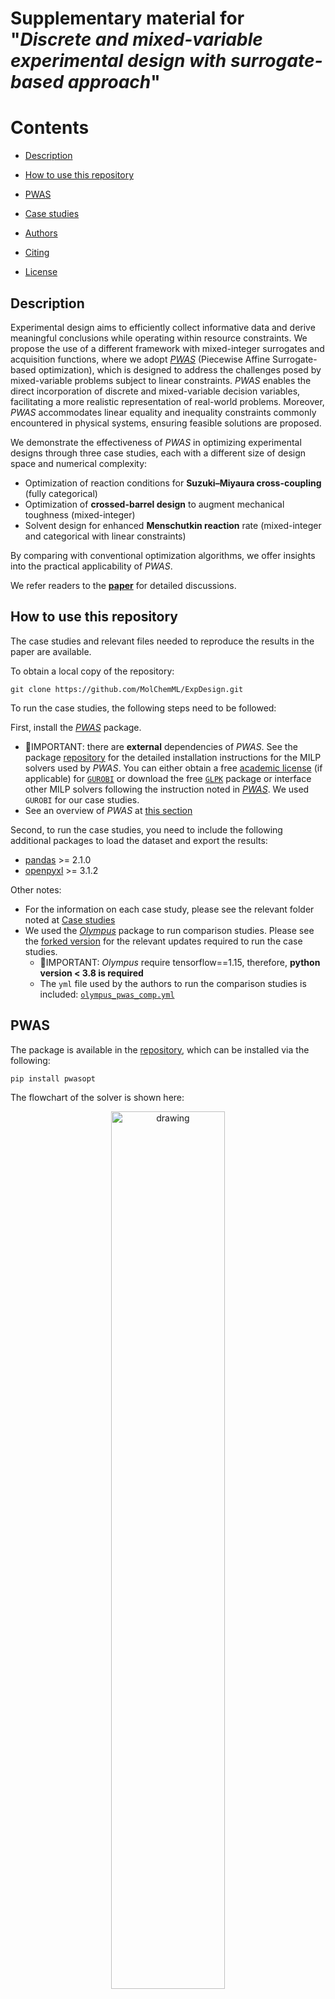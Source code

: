 # Supplementary material for "_Discrete and mixed-variable experimental design with surrogate-based approach_"

# Contents

* [Description](#description)

* [How to use this repository](#howto)

* [PWAS](#pwas)
  
* [Case studies](#casestudies)

* [Authors](#contributors)

* [Citing ](#bibliography)

* [License](#license)

<a name="description"></a>
## Description

Experimental design aims to efficiently collect informative data and derive meaningful conclusions while operating within resource constraints. We propose the use of a different framework with mixed-integer surrogates and acquisition functions, where we adopt [_PWAS_](https://github.com/mjzhu-p/PWAS) (Piecewise Affine Surrogate-based optimization), which is designed to address the challenges posed by mixed-variable problems subject to linear constraints. _PWAS_ enables the direct incorporation of discrete and mixed-variable decision variables, facilitating a more realistic representation of real-world problems. Moreover, _PWAS_ accommodates linear equality and inequality constraints commonly encountered in physical systems, ensuring feasible solutions are proposed. 

We demonstrate the effectiveness of _PWAS_ in optimizing experimental designs through three case studies, each with a different size of design space and numerical complexity: 
* Optimization of reaction conditions for **Suzuki–Miyaura cross-coupling** (fully categorical) 
* Optimization of **crossed-barrel design** to augment mechanical toughness (mixed-integer)
* Solvent design for enhanced **Menschutkin reaction** rate (mixed-integer and categorical with linear constraints)

By comparing with conventional optimization algorithms, we offer insights into the practical applicability of _PWAS_.

We refer readers to the [**paper**](toadd) for detailed discussions. 

<a name="howto"></a>
## How to use this repository
The case studies and relevant files needed to reproduce the results in the paper are available.

To obtain a local copy of the repository:
~~~code
git clone https://github.com/MolChemML/ExpDesign.git
~~~

To run the case studies, the following steps need to be followed:

First, install the [_PWAS_](https://github.com/mjzhu-p/PWAS) package. 
  * 🔴IMPORTANT: there are **external** dependencies of _PWAS_. See the package [repository](https://github.com/mjzhu-p/PWAS) for the detailed installation instructions for the MILP solvers used by _PWAS_. You can either obtain a free [academic license](https://www.gurobi.com/academia/academic-program-and-licenses/) (if applicable) for [`GUROBI`](https://support.gurobi.com/hc/en-us/articles/14799677517585-Getting-Started-with-Gurobi-Optimizer) or download the free [`GLPK`](https://stackoverflow.com/questions/17513666/installing-glpk-gnu-linear-programming-kit-on-windows) package or interface other MILP solvers following the instruction noted in [_PWAS_](https://github.com/mjzhu-p/PWAS). We used `GUROBI` for our case studies.
  * See an overview of _PWAS_ at [this section](#pwas)

Second, to run the case studies, you need to include the following additional packages to load the dataset and export the results:
* [pandas](https://pypi.org/project/pandas/) >= 2.1.0
* [openpyxl](https://pypi.org/project/openpyxl/) >= 3.1.2

Other notes:
* For the information on each case study, please see the relevant folder noted at [Case studies](#casestudies)
* We used the [_Olympus_](https://github.com/aspuru-guzik-group/olympus) package to run comparison studies. Please see the [forked version](https://github.com/mjzhu-p/olympus/tree/pwas_comp) for the relevant updates required to run the case studies.
    * 🔴IMPORTANT: _Olympus_ require tensorflow==1.15, therefore, **python version < 3.8 is required**
    * The `yml` file used by the authors to run the comparison studies is included: [`olympus_pwas_comp.yml`](https://github.com/MolChemML/ExpDesign/blob/main/utils/olympus_pwas_comp.yml)

<a name="pwas"></a>
## PWAS
The package is available in the [repository](https://github.com/mjzhu-p/PWAS), which can be installed via the following:
~~~code
pip install pwasopt
~~~

The flowchart of the solver is shown here:
<p align = "center">
<img src="https://github.com/mjzhu-p/ExpDesign/blob/main/case%20study%20notes/pwas%20flowchart.png" alt="drawing" width=60%/>
</p>

where [_PARC_](https://github.com/bemporad/PyPARC) is the package used to fit the surrogate, whose flowchart is shown below:
<p align = "center">
<img src="https://github.com/mjzhu-p/ExpDesign/blob/main/case%20study%20notes/parc_flowchart.png" alt="drawing" width=60%/>
</p>



<a name="casestudies"></a>
## Case studies
For Suzuki coupling and crossed barrel case studies, we compare the performances of _PWAS_ with the algorithms implemented in the following packages:
* [_Genetic_](https://github.com/DEAP/deap)
* [_Hyperopt_](https://github.com/hyperopt/hyperopt) (tpe)
* [_Botorch_](https://github.com/pytorch/botorch) (BO with GP)
* [_EDBO_](https://github.com/b-shields/edbo) (BO with GP trained on reaction optimization data)
Additionally, we also consider _Random Search_ as a baseline

We note that _Random Search_, _Genetic_, _Hyperopt_, and _BoTorch_ have been interfaced in the [_Olympus_](https://github.com/aspuru-guzik-group/olympus) package; therefore, we use the algorithmic structure implemented in the
package for benchmark tests with their default solver parameters. A customized forked version tailored for our testing is also available on GitHub at \url{https://github.com/mjzhu-p/olympus/tree/pwas_comp} (Branch “pwas_comp“), which you can see all the modifications. Note, some modifications are only necessary for Windows systems.

The tests were repeated **30** times. Within each run, the maximum iteration was set to **50**, with 10 initial samples.

As for the solvent design case study, due to the relatively large number of constraints involved, comparisons with the aforementioned solvers are impractical, instead, it is compared with a recently proposed [_DoE-QM-CAMD_](https://www.sciencedirect.com/science/article/pii/S0098135423002156#sec4)  method.

### Suzuki–Miyaura cross-coupling

<p align = "center">
<img src="https://github.com/mjzhu-p/ExpDesign/blob/main/case%20study%20notes/suzuki_rxn.png" alt="drawing" width=60%/>
</p>

* **Design space**: fully categorical
* **Optimization goal**: to identify optimial combinatorial sets of precursors that can **_maximize the yield_** of the desired product
* **Parameters to optimize**: aryl halide (X), boronic acid derivative (Y), base, ligand, and solvent
* **Notes on the code**:
  * Relevant folder: [`suzuki_edbo`](https://github.com/mjzhu-p/olympus/tree/pwas_comp/case_studies/case_study_pwas/z_comparisonStudy/suzuki_edbo)
  * The files needed to run each optimization method are included:
      * `run_xx.py`: run xx opt. method to solve the case study
      * for  _Random Search_, _Genetic_, _Hyperopt_, and _BoTorch_, `run_xx.py` files are based on the files included in the [_Olympus_](https://github.com/mjzhu-p/olympus/tree/pwas_comp/case_studies/case_study_2_suzuki) package
      * for _EDBO_, `run_edbo.py` is based on the file included in the [_EDBO_](https://github.com/b-shields/edbo/blob/master/experiments/edbo_demo_and_simulations.ipynb) package
  * The results and the files used to generate figures are available at [`z_results`](https://github.com/mjzhu-p/olympus/tree/pwas_comp/case_studies/case_study_pwas/z_comparisonStudy/suzuki_edbo/z_results)

* **Results**: 
<p align = "center">
<img src="https://github.com/mjzhu-p/olympus/blob/pwas_comp/case_studies/case_study_pwas/z_comparisonStudy/suzuki_edbo/z_results/yield_trace_mean_suzuki_edbo.png" alt="drawing" width=33%/> &nbsp;
<img src="https://github.com/mjzhu-p/olympus/blob/pwas_comp/case_studies/case_study_pwas/z_comparisonStudy/suzuki_edbo/z_results/yield_rank_traces_suzuki_edbo.png" alt="drawing" width=33%/> &nbsp;
<img src="https://github.com/mjzhu-p/olympus/blob/pwas_comp/case_studies/case_study_pwas/z_comparisonStudy/suzuki_edbo/z_results/yield_boxplots_suzuki_edbo.png" alt="drawing" width=33%/>
</p>



### Crossed barrel

<p align = "center">
<img src="https://github.com/mjzhu-p/ExpDesign/blob/main/case%20study%20notes/crossed_barrel_example.png" alt="drawing" width=30%/>
</p>

* **Design space**: mixed-integer
* **Optimization goal**: to identify optimial combinatorial sets of structure parameters that can **_maximize the toughness_** of the resulting crossed-barrel strucure while not exceeding a specified force threshold
* **Parameters to optimize**:
  * number of hollow columns ($n$), twist angle of the columns ($\theta$), outer radius of the columns ($r$), and thickness of the hollow columns ($t$)
* **Notes on the code**:
  * Relevant folder: [`crossed_barrel`](https://github.com/mjzhu-p/olympus/tree/pwas_comp/case_studies/case_study_pwas/z_comparisonStudy/crossed_barrel)
  * The files needed to run each solver are included.
      * `corssed_barrel_othersolvers.py`:  run  _Random Search_, _Genetic_, _Hyperopt_, and _BoTorch_ to solve the case study. This file is based on the file included in the [_Olympus_](https://github.com/mjzhu-p/olympus/blob/pwas_comp/case_studies/case_study_1/run.py) package
      * for _EDBO_, `crossedBarrel_ebdo.py` is based on the file included in the [_EDBO_](https://github.com/b-shields/edbo/blob/master/experiments/edbo_demo_and_simulations.ipynb) package
  * The results and the files used to generate figures are available at [`z_results`](https://github.com/mjzhu-p/olympus/tree/pwas_comp/case_studies/case_study_pwas/z_comparisonStudy/crossed_barrel/z_results)

* **Results**: 
<p align = "center">
<img src="https://github.com/mjzhu-p/olympus/blob/pwas_comp/case_studies/case_study_pwas/z_comparisonStudy/crossed_barrel/z_results/toughness_trace_mean_crossedBarrel.png" alt="drawing" width=33%/>
</p>

### Solvent design

<p align = "center">
<img src="https://github.com/mjzhu-p/ExpDesign/blob/main/case%20study%20notes/menschutkin%20rxn.png" alt="drawing" width=60%/>
</p>

* **Design space**: mixed-integer and categorical
* **Optimization goal**: to identify optimial solvent compositions to **_enhance the reaction rate_** of the Menschutkin reaction of phenacyl bromide and pyridine
* **Variables to optimize**:
  * 46 integer variables indicating the number of each atom group present in the designed solvent
  * 1 auxiliary categorical variable to delineate the solvent's structure (acrylic, monocyclic, bicyclic)
  * 7 auxiliary binary variables for structure-related constraints
  * Along with 115 linear inequality constraints and 5 linear equality constraints to enforce structure-property, chemical feasibility- and complexity-related solution features.
      * For instance, constraints are used to ensure the octet rule, to specify the minimum of the octanol/water partition coefficient, and other relevant properties.
      * See the detailed list in [Gui et al, 2023](https://www.sciencedirect.com/science/article/pii/S0098135423002156#sec4)
      * Also formatted in this [Excel file](https://github.com/mjzhu-p/ExpDesign/blob/main/solvent%20design%20case%20study/solvent_list_matrix.xlsx)
* **Notes on the code**:
  * Relevant folder: [`solvent design case study`](https://github.com/mjzhu-p/ExpDesign/tree/main/solvent%20design%20case%20study)
  * `main.py`: run _PWAS_ to solve the case study
  * `gc_lnkCal.py`: calculate the ln(K) data from group contribution
  * `qm_simulator.py`: return the ln(k) value given the structure of the solvent, ln(k) value is obtained from quantum-mechanical (QM) calculations 
  * `solvent_list_matrix.xlsx`: Excel file including the full feasible design space, bounds and constraints on the optimization variables, group contribution values
      * This file is updated based on [Gui _et al_, 2023](https://www.sciencedirect.com/science/article/pii/S0098135423002156#sec4)
  * The results and the files used to generate figures are available at [`z_results`](https://github.com/mjzhu-p/ExpDesign/tree/main/solvent%20design%20case%20study/z_results)


* **Results** 
  
<p align = "center">
<img src="https://github.com/mjzhu-p/ExpDesign/blob/main/solvent%20design%20case%20study/z_results/figures/radarChart_initialSample.png" alt="drawing" width=30%/> &nbsp;
<img src="https://github.com/mjzhu-p/ExpDesign/blob/main/solvent%20design%20case%20study/z_results/figures/radarChart_first10AS.png" alt="drawing" width=30%/> &nbsp;
<img src="https://github.com/mjzhu-p/ExpDesign/blob/main/solvent%20design%20case%20study/z_results/figures/radarChart_last10AS.png" alt="drawing" width=30%/> 
</p>

**Solvent properties of the initial samples (left), the first 10 active-learning samples (middle), and the last 10 active-learning samples (right)**: $n^2$: refractive index at 298K, $B$: Abraham’s overall hydrogen-bond basicity, $\epsilon$: dielectric constant at 298K.

<p align = "center">
<img src="https://github.com/mjzhu-p/ExpDesign/blob/main/solvent%20design%20case%20study/z_results/figures/bubble_chart.png" alt="drawing" width=90%/>
</p>

**Bubble chart of chemical properties of the solvents**: $n^2$: refractive index at 298K, $\epsilon$: dielectric constant at 298K. Abraham’s overall hydrogen-bond basicity is represented by the size of each bubble, with the relevant bubble size scale shown in the legend.

<a name="contributors"><a>
## Authors

Mengjia Zhu, Austin Mroz, Lingfeng Gui, Kim Jelfs, Alberto Bemporad, Ehecatl Antonio del Río Chanona, and Ye Seol Lee


This repository is distributed without any warranty. Please cite the paper below if you use it.

<a name="bibliography"><a>
## Citing the material

<a name="ref1"></a>
```
To add (arXiv)
```

<a name="license"><a>
## License

MIT

